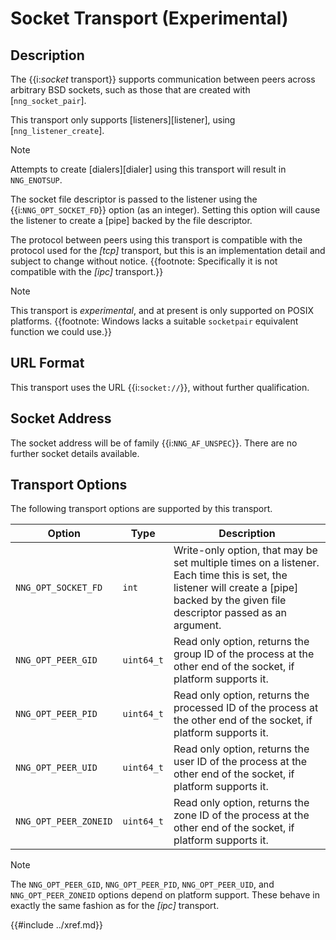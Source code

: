 # Socket Transport (Experimental)

## Description

The {{i:*socket* transport}} supports communication between
peers across arbitrary BSD sockets, such as those that are
created with [`nng_socket_pair`].

This transport only supports [listeners][listener], using [`nng_listener_create`].

> [!NOTE]
> Attempts to create [dialers][dialer] using this transport will result in `NNG_ENOTSUP`.

The socket file descriptor is passed to the listener using
the {{i:`NNG_OPT_SOCKET_FD`}} option (as an integer).
Setting this option will cause the listener to create a [pipe]
backed by the file descriptor.

The protocol between peers using this transport is compatible with the protocol used
for the _[tcp]_ transport, but this is an implementation detail and subject to change without notice.
{{footnote: Specifically it is not compatible with the _[ipc]_ transport.}}

> [!NOTE]
> This transport is _experimental_, and at present is only supported on POSIX platforms.
> {{footnote: Windows lacks a suitable `socketpair` equivalent function we could use.}}

## URL Format

This transport uses the URL {{i:`socket://`}}, without further qualification.

## Socket Address

The socket address will be of family {{i:`NNG_AF_UNSPEC`}}.
There are no further socket details available.

## Transport Options

The following transport options are supported by this transport.

| Option                | Type       | Description                                                                                                                                                                          |
| --------------------- | ---------- | ------------------------------------------------------------------------------------------------------------------------------------------------------------------------------------ |
| `NNG_OPT_SOCKET_FD`   | `int`      | Write-only option, that may be set multiple times on a listener. Each time this is set, the listener will create a [pipe] backed by the given file descriptor passed as an argument. |
| `NNG_OPT_PEER_GID`    | `uint64_t` | Read only option, returns the group ID of the process at the other end of the socket, if platform supports it.                                                                       |
| `NNG_OPT_PEER_PID`    | `uint64_t` | Read only option, returns the processed ID of the process at the other end of the socket, if platform supports it.                                                                   |
| `NNG_OPT_PEER_UID`    | `uint64_t` | Read only option, returns the user ID of the process at the other end of the socket, if platform supports it.                                                                        |
| `NNG_OPT_PEER_ZONEID` | `uint64_t` | Read only option, returns the zone ID of the process at the other end of the socket, if platform supports it.                                                                        |

> [!NOTE]
> The `NNG_OPT_PEER_GID`, `NNG_OPT_PEER_PID`, `NNG_OPT_PEER_UID`, and `NNG_OPT_PEER_ZONEID` options depend on platform support.
> These behave in exactly the same fashion as for the _[ipc]_ transport.

{{#include ../xref.md}}
